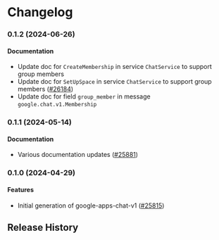 # Changelog

### 0.1.2 (2024-06-26)

#### Documentation

* Update doc for `CreateMembership` in service `ChatService` to support group members 
* Update doc for `SetUpSpace` in service `ChatService` to support group members ([#26184](https://github.com/googleapis/google-cloud-ruby/issues/26184)) 
* Update doc for field `group_member` in message `google.chat.v1.Membership` 

### 0.1.1 (2024-05-14)

#### Documentation

* Various documentation updates ([#25881](https://github.com/googleapis/google-cloud-ruby/issues/25881)) 

### 0.1.0 (2024-04-29)

#### Features

* Initial generation of google-apps-chat-v1 ([#25815](https://github.com/googleapis/google-cloud-ruby/issues/25815)) 

## Release History
